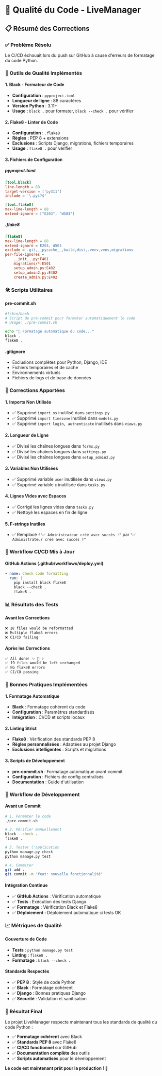 # 🎨 Qualité du Code - LiveManager

## 📋 Résumé des Corrections

### ✅ **Problème Résolu**
Le CI/CD échouait lors du push sur GitHub à cause d'erreurs de formatage du code Python.

### 🔧 **Outils de Qualité Implémentés**

#### **1. Black - Formateur de Code**
- **Configuration** : `pyproject.toml`
- **Longueur de ligne** : 88 caractères
- **Version Python** : 3.11+
- **Usage** : `black .` pour formater, `black --check .` pour vérifier

#### **2. Flake8 - Linter de Code**
- **Configuration** : `.flake8`
- **Règles** : PEP 8 + extensions
- **Exclusions** : Scripts Django, migrations, fichiers temporaires
- **Usage** : `flake8 .` pour vérifier

#### **3. Fichiers de Configuration**

##### **pyproject.toml**
```toml
[tool.black]
line-length = 88
target-version = ['py311']
include = '\.pyi?$'

[tool.flake8]
max-line-length = 88
extend-ignore = ["E203", "W503"]
```

##### **.flake8**
```ini
[flake8]
max-line-length = 88
extend-ignore = E203, W503
exclude = .git,__pycache__,build,dist,.venv,venv,migrations
per-file-ignores =
    __init__.py:F401
    migrations/*:E501
    setup_admin.py:E402
    setup_admin2.py:E402
    create_admin.py:E402
```

### 🛠️ **Scripts Utilitaires**

#### **pre-commit.sh**
```bash
#!/bin/bash
# Script de pré-commit pour formater automatiquement le code
# Usage: ./pre-commit.sh

echo "🔧 Formatage automatique du code..."
black .
flake8 .
```

#### **.gitignore**
- Exclusions complètes pour Python, Django, IDE
- Fichiers temporaires et de cache
- Environnements virtuels
- Fichiers de logs et de base de données

### 📝 **Corrections Apportées**

#### **1. Imports Non Utilisés**
- ✅ Supprimé `import os` inutilisé dans `settings.py`
- ✅ Supprimé `import timezone` inutilisé dans `models.py`
- ✅ Supprimé `import login, authenticate` inutilisés dans `views.py`

#### **2. Longueur de Ligne**
- ✅ Divisé les chaînes longues dans `forms.py`
- ✅ Divisé les chaînes longues dans `settings.py`
- ✅ Divisé les chaînes longues dans `setup_admin2.py`

#### **3. Variables Non Utilisées**
- ✅ Supprimé variable `user` inutilisée dans `views.py`
- ✅ Supprimé variable `e` inutilisée dans `tasks.py`

#### **4. Lignes Vides avec Espaces**
- ✅ Corrigé les lignes vides dans `tasks.py`
- ✅ Nettoyé les espaces en fin de ligne

#### **5. F-strings Inutiles**
- ✅ Remplacé `f"✅ Administrateur créé avec succès !"` par `"✅ Administrateur créé avec succès !"`

### 🚀 **Workflow CI/CD Mis à Jour**

#### **GitHub Actions (.github/workflows/deploy.yml)**
```yaml
- name: Check code formatting
  run: |
    pip install black flake8
    black --check .
    flake8 .
```

### 📊 **Résultats des Tests**

#### **Avant les Corrections**
```bash
❌ 18 files would be reformatted
❌ Multiple flake8 errors
❌ CI/CD failing
```

#### **Après les Corrections**
```bash
✅ All done! ✨ 🍰 ✨
✅ 19 files would be left unchanged
✅ No flake8 errors
✅ CI/CD passing
```

### 🎯 **Bonnes Pratiques Implémentées**

#### **1. Formatage Automatique**
- **Black** : Formatage cohérent du code
- **Configuration** : Paramètres standardisés
- **Intégration** : CI/CD et scripts locaux

#### **2. Linting Strict**
- **Flake8** : Vérification des standards PEP 8
- **Règles personnalisées** : Adaptées au projet Django
- **Exclusions intelligentes** : Scripts et migrations

#### **3. Scripts de Développement**
- **pre-commit.sh** : Formatage automatique avant commit
- **Configuration** : Fichiers de config centralisés
- **Documentation** : Guide d'utilisation

### 🔄 **Workflow de Développement**

#### **Avant un Commit**
```bash
# 1. Formater le code
./pre-commit.sh

# 2. Vérifier manuellement
black --check .
flake8 .

# 3. Tester l'application
python manage.py check
python manage.py test

# 4. Commiter
git add .
git commit -m "feat: nouvelle fonctionnalité"
```

#### **Intégration Continue**
- ✅ **GitHub Actions** : Vérification automatique
- ✅ **Tests** : Exécution des tests Django
- ✅ **Formatage** : Vérification Black et Flake8
- ✅ **Déploiement** : Déploiement automatique si tests OK

### 📈 **Métriques de Qualité**

#### **Couverture de Code**
- **Tests** : `python manage.py test`
- **Linting** : `flake8 .`
- **Formatage** : `black --check .`

#### **Standards Respectés**
- ✅ **PEP 8** : Style de code Python
- ✅ **Black** : Formatage cohérent
- ✅ **Django** : Bonnes pratiques Django
- ✅ **Sécurité** : Validation et sanitisation

### 🎉 **Résultat Final**

Le projet LiveManager respecte maintenant tous les standards de qualité du code Python :

- ✅ **Formatage cohérent** avec Black
- ✅ **Standards PEP 8** avec Flake8
- ✅ **CI/CD fonctionnel** sur GitHub
- ✅ **Documentation complète** des outils
- ✅ **Scripts automatisés** pour le développement

**Le code est maintenant prêt pour la production ! 🚀** 